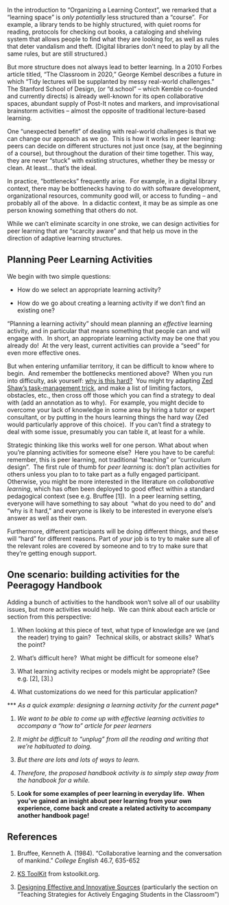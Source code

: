 In the introduction to “Organizing a Learning Context”, we remarked that
a “learning space” is *only potentially* less structured than a
“course”.  For example, a library tends to be highly structured, with
quiet rooms for reading, protocols for checking out books, a cataloging
and shelving system that allows people to find what they are looking
for, as well as rules that deter vandalism and theft. (Digital libraries
don’t need to play by all the same rules, but are still structured.)

But more structure does not always lead to better learning. In a 2010
Forbes article titled, “The Classroom in 2020,” George Kembel describes
a future in which “Tidy lectures will be supplanted by messy real-world
challenges.” The Stanford School of Design, (or “d.school” – which
Kemble co-founded and currently directs) is already well-known for its
open collaborative spaces, abundant supply of Post-It notes and markers,
and improvisational brainstorm activities – almost the opposite of
traditional lecture-based learning.

One “unexpected benefit” of dealing with real-world challenges is that
we can change our approach as we go.  This is how it works in peer
learning: peers can decide on different structures not just once (say,
at the beginning of a course), but throughout the duration of their time
together. This way, they are never “stuck” with existing structures,
whether they be messy or clean. At least… that’s the ideal.

In practice, “bottlenecks” frequently arise.  For example, in a digital
library context, there may be bottlenecks having to do with software
development, organizational resources, community good will, or access to
funding – and probably all of the above.  In a didactic context, it may
be as simple as one person knowing something that others do not.

While we can’t eliminate scarcity in one stroke, we can design
activities for peer learning that are “scarcity aware” and that help us
move in the direction of adaptive learning structures.

Planning Peer Learning Activities
---------------------------------

We begin with two simple questions:

-   How do we select an appropriate learning activity?

-   How do we go about creating a learning activity if we don’t find an
    existing one?

“Planning a learning activity” should mean planning
an *effective* learning activity, and in particular that means something
that people can and will engage with.  In short, an appropriate learning
activity may be one that you already do!  At the very least, current
activities can provide a “seed” for even more effective ones.

But when entering unfamiliar territory, it can be difficult to know
where to begin.  And remember the bottlenecks mentioned above?  When you
run into difficulty, ask yourself: [why is this
hard?](http://peeragogy.org/patterns-and-heuristics/)  You might try
adapting [Zed Shaw’s task-management
trick](http://learnpythonthehardway.org/book/intro.html#comment-409972596),
and make a list of limiting factors, obstacles, etc., then cross off
those which you can find a strategy to deal with (add an annotation as
to why).  For example, you might decide to overcome your lack of
knowledge in some area by hiring a tutor or expert consultant, or by
putting in the hours learning things the hard way (Zed would
particularly approve of this choice).  If you can’t find a strategy to
deal with some issue, presumably you can table it, at least for a while.

Strategic thinking like this works well for one person. What about when
you’re planning activities for someone else?  Here you have to be
careful: remember, this is peer learning, not traditional “teaching” or
“curriculum design”.  The first rule of thumb for *peer learning* is:
don’t plan activities for others unless you plan to to take part as a
fully engaged participant.  Otherwise, you might be more interested in
the literature on *collaborative learning*, which has often been
deployed to good effect within a standard pedagogical context (see
e.g. Bruffee <span>[</span>1<span>]</span>).  In a peer learning
setting, everyone will have something to say about  “what do you need to
do” and “why is it hard,” and everyone is likely to be interested in
everyone else’s answer as well as their own.

Furthermore, different participants will be doing different things, and
these will “hard” for different reasons. Part of *your* job is to try to
make sure all of the relevant roles are covered by someone and to try to
make sure that they’re getting enough support.

One scenario: building activities for the Peeragogy Handbook
------------------------------------------------------------

Adding a bunch of activities to the handbook won’t solve all of our
usability issues, but more activities would help.  We can think about
each article or section from this perspective:

1.  When looking at this piece of text, what type of knowledge are we
    (and the reader) trying to gain?   Technical skills, or abstract
    skills?  What’s the point?

2.  What’s difficult here?  What might be difficult for someone else?

3.  What learning activity recipes or models might be appropriate? (See
    e.g. <span>[</span>2<span>]</span>, <span>[</span>3<span>]</span>.)

4.  What customizations do we need for this particular application?

*** *As a quick example: designing a learning activity for the current
page**

1.  *We want to be able to come up with effective learning activities to
    accompany a “how to” article for peer learners*

2.  *It might be difficult to “unplug” from all the reading and writing
    that we’re habituated to doing.*

3.  *But there are lots and lots of ways to learn.*

4.  *Therefore, the proposed handbook activity is to simply step away
    from the handbook for a while.*

5.  **Look for some examples of peer learning in everyday life.  When
    you’ve gained an insight about peer learning from your own
    experience, come back and create a related activity to accompany
    another handbook page!**

References
----------

1.  Bruffee, Kenneth A. (1984). “Collaborative learning and the
    conversation of mankind.” *College English* 46.7, 635-652

2.  [KS ToolKit](http://www.kstoolkit.org/KS+Methods) from
    kstoolkit.org.

3.  [Designing Effective and Innovative
    Sources](http://serc.carleton.edu/NAGTWorkshops/coursedesign/tutorial/strategies.html) (particularly
    the section on “Teaching Strategies for Actively Engaging Students
    in the Classroom”)


